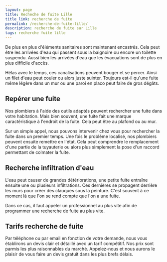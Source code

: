 ```yaml
---
layout: page
title: Recheche de fuite Lille
title_link: recherche de fuite
permalink: /recherche-de-fuite-lille/
description: recherche de fuite sur Lille
tags: recherche fuite lille
---
```


De plus en plus d'éléments sanitaires sont maintenant encastrés. 
Cela peut être les arrivées d'eau qui passent sous la baignoire ou encore un toilette suspendu.
Aussi bien les arrivées d'eau que les évacuations sont de plus en plus difficile d'accès.

Hélas avec le temps, ces canalisations peuvent bouger et se percer.
Ainsi un filet d'eau peut couler ou alors juste suinter.
Toujours est-il qu'une fuite même légère dans un mur ou une paroi en placo peut faire de gros dégâts.

## Repérer une fuite 

Nos plombiers à l'aide des outils adaptés peuvent rechercher une fuite dans votre habitation.
Mais bien souvent, une fuite fait une marque caractéristique à l'endroit de la fuite.
Cela peut être au plafond ou au mur.

Sur un simple appel, nous pouvons intervenir chez vous pour rechercher la fuite dans un premier temps.
Une fois le problème localisé, nos plombiers peuvent ensuite remettre en l'état.
Cela peut comprendre le remplacement d'une partie de la tuyauterie ou alors plus simplement la pose d'un raccord permettant de colmater la fuite.

## Recherche infiltration d'eau

L'eau peut causer de grandes détériorations, une petite fuite entraîne ensuite une ou plusieurs infiltrations.
Ces dernières se propagent derrière les murs pour créer des clauques sous la peinture.
C'est souvent à ce moment là que l'on se rend compte que l'on a une fuite.

Dans ce cas, il faut appeler un professionnel au plus vite afin de programmer une recherche de fuite au plus vite.


## Tarifs recherche de fuite 

Par téléphone ou par email en fonction de votre demande, nous vous établirons un devis clair et détaillé avec un tarif compétitif. 
Nos prix sont parmis les plus raisonnables du marché. 
Appelez-nous et nous aurons le plaisir de vous faire un devis gratuit dans les plus brefs délais.










